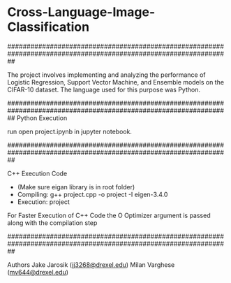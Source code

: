 # Cross-Language-Image-Classification
##################################################################################################################

The project involves implementing and analyzing the performance of Logistic Regression, Support Vector Machine, and Ensemble models on the CIFAR-10 dataset. The language used for this purpose was Python.

##################################################################################################################
Python Execution

run open project.ipynb in jupyter notebook.

##################################################################################################################

C++ Execution Code

- (Make sure eigan library is in root folder)
- Compiling: g++ project.cpp -o project -I eigen-3.4.0
- Execution: project

For Faster Execution of C++ Code the O Optimizer argument is passed along with the compilation step

##################################################################################################################

Authors
Jake Jarosik (jj3268@drexel.edu)
Milan Varghese (mv644@drexel.edu)
